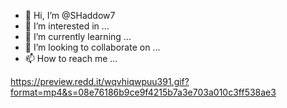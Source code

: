 - 👋 Hi, I’m @SHaddow7
- 👀 I’m interested in ...
- 🌱 I’m currently learning ...
- 💞️ I’m looking to collaborate on ...
- 📫 How to reach me ...

[https://preview.redd.it/wqvhiqwpuu391.gif?format=mp4&s=08e76186b9ce9f4215b7a3e703a010c3ff538ae3
](https://preview.redd.it/wqvhiqwpuu391.gif?format=mp4&s=08e76186b9ce9f4215b7a3e703a010c3ff538ae3)
<!---
SHaddow7/SHaddow7 is a ✨ special ✨ repository because its `README.md` (this file) appears on your GitHub profile.
You can click the Preview link to take a look at your changes.
--->
